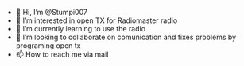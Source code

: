- 👋 Hi, I’m @Stumpi007
- 👀 I’m interested in open TX for Radiomaster radio
- 🌱 I’m currently learning to use the radio
- 💞️ I’m looking to collaborate on comunication and fixes problems by programing open tx
- 📫 How to reach me via mail

<!---
Stumpi007/Stumpi007 is a ✨ special ✨ repository because its `README.md` (this file) appears on your GitHub profile.
You can click the Preview link to take a look at your changes.
--->
